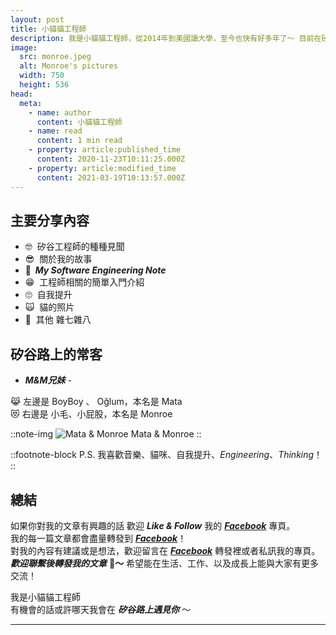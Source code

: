 ```yaml
---
layout: post
title: 小貓貓工程師
description: 我是小貓貓工程師，從2014年到美國讀大學，至今也快有好多年了～ 目前在矽谷是名 Software Engineer，至於是個怎麼樣的工程師呢？好奇的話，看看我的文章就知道了！
image:
  src: monroe.jpeg
  alt: Monroe's pictures
  width: 750
  height: 536
head:
  meta:
    - name: author
      content: 小貓貓工程師
    - name: read
      content: 1 min read
    - property: article:published_time
      content: 2020-11-23T10:11:25.000Z
    - property: article:modified_time
      content: 2021-03-19T10:13:57.000Z
---
```


## 主要分享內容

* 🤓  矽谷工程師的種種見聞
* 😎  關於我的故事
* **🥶  _My Software Engineering Note_**
* 😁  工程師相關的簡單入門介紹
* 🙄  自我提升
* 🙀  貓的照片
* 🤬  其他 雜七雜八

## 矽谷路上的常客  

- **_M&M兄妹_** -

😹 左邊是 BoyBoy 、 Oğlum，本名是 Mata  
😻 右邊是 小毛、小屁股，本名是 Monroe

::note-img
![Mata & Monroe](cats.png)
Mata & Monroe
::

::footnote-block
P.S. 我喜歡音樂、貓咪、自我提升、_Engineering_、_Thinking_！
::

## 總結

如果你對我的文章有興趣的話 歡迎 **_Like & Follow_** 我的 **_[Facebook](https://www.facebook.com/%E7%9F%BD%E8%B0%B7%E8%B7%AF%E4%B8%8A%E9%81%87%E8%A6%8B%E4%BD%A0-101541431796438)_** 專頁。  
我的每一篇文章都會盡量轉發到 **_[Facebook](https://www.facebook.com/%E7%9F%BD%E8%B0%B7%E8%B7%AF%E4%B8%8A%E9%81%87%E8%A6%8B%E4%BD%A0-101541431796438)_**！  
對我的內容有建議或是想法，歡迎留言在 **_[Facebook](https://www.facebook.com/%E7%9F%BD%E8%B0%B7%E8%B7%AF%E4%B8%8A%E9%81%87%E8%A6%8B%E4%BD%A0-101541431796438)_** 轉發裡或者私訊我的專頁。  
**_歡迎聯繫後轉發我的文章_** 🤤**～**
希望能在生活、工作、以及成長上能與大家有更多交流！

我是小貓貓工程師  
有機會的話或許哪天我會在 _**矽谷路上遇見你**_ ～

---
